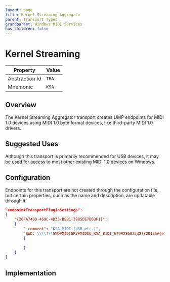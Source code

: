 ```yaml
---
layout: page
title: Kernel Streaming Aggregate
parent: Transport Types
grandparent: Windows MIDI Services
has_children: false
---
```


# Kernel Streaming

| Property | Value |
| -------- | ----- |
| Abstraction Id | `TBA` |
| Mnemonic | `KSA` |

## Overview

The Kernel Streaming Aggregator transport creates UMP endpoints for MIDI 1.0 devices using MIDI 1.0 byte format devices, like third-party MIDI 1.0 drivers.

## Suggested Uses

Although this transport is primarily recommended for USB devices, it may be used for access to most other existing MIDI 1.0 devices on Windows.

## Configuration

Endpoints for this transport are not created through the configuration file, but certain properties, such as the name and description, are updatable through it.

```json
"endpointTransportPluginSettings":
{
    "{26FA740D-469C-4D33-BEB1-3885DE7D6DF1}":
    {
        "_comment": "KSA MIDI (USB etc.)",
        "SWD: \\\\?\\SWD#MIDISRV#MIDIU_KSA_BIDI_6799286025327820155#{e7cce071-3c03-423f-88d3-f1045d02552b}":
        {
            
        }
    }
}
```

## Implementation

